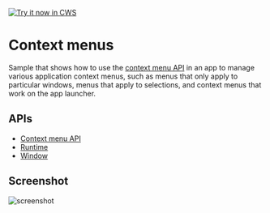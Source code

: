 <a target="_blank" href="https://chrome.google.com/webstore/detail/biknlgbccocnocjfclpedecpgopjokik">![Try it now in CWS](https://raw.github.com/GoogleChrome/chrome-extensions-samples/master/apps/tryitnowbutton.png "Click here to install this sample from the Chrome Web Store")</a>


# Context menus

Sample that shows how to use the [context menu API](http://developer.chrome.com/apps/contextMenus) in an app to manage various application context menus, such as menus that only apply to particular windows, menus that apply to selections, and context menus that work on the app launcher.

## APIs

* [Context menu API](http://developer.chrome.com/apps/contextMenus)
* [Runtime](http://developer.chrome.com/apps/app_runtime)
* [Window](http://developer.chrome.com/apps/app_window)
     
## Screenshot
![screenshot](/apps/samples/context-menu/assets/screenshot_1280_800.png)

